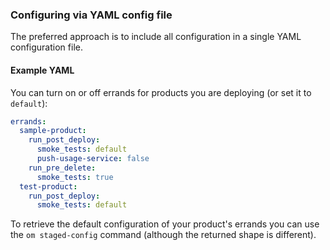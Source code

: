 ### Configuring via YAML config file

The preferred approach is to include all configuration in a single YAML
configuration file.

#### Example YAML

You can turn on or off errands for products you are deploying (or set it to `default`):

```yaml
errands:
  sample-product:
    run_post_deploy:
      smoke_tests: default
      push-usage-service: false
    run_pre_delete:
      smoke_tests: true
  test-product:
    run_post_deploy:
      smoke_tests: default
```

To retrieve the default configuration of your product's errands you can use the `om
staged-config` command (although the returned shape is different).